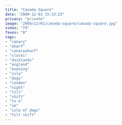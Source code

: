 ```yaml
---
title: "Canada Square"
date: "2009-12-01 15:33:23"
privacy: "private"
image: "2009/12/01/canada-square/canada-square.jpg"
views: "74"
faves: "0"
tags:
- "canary"
- "wharf"
- "canarywharf"
- "clocks"
- "docklands"
- "england"
- "evening"
- "isle"
- "dogs"
- "london"
- "night"
- "tilt"
- "shift"
- "ts-e"
- "uk"
- "isle of dogs"
- "tilt shift"
---
```

<a href="http://www.phillprice.com/2009/12/01/canada-square" rel="nofollow"></a>
